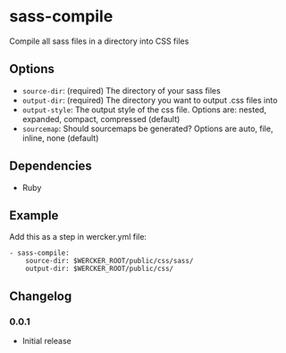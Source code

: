 # sass-compile

Compile all sass files in a directory into CSS files


## Options

* `source-dir`: (required) The directory of your sass files
* `output-dir`: (required) The directory you want to output .css files into
* `output-style`: The output style of the css file. Options are: nested, expanded, compact, compressed (default)
* `sourcemap`: Should sourcemaps be generated? Options are auto, file, inline, none (default)


## Dependencies

* Ruby


## Example

Add this as a step in wercker.yml file:

    - sass-compile:
        source-dir: $WERCKER_ROOT/public/css/sass/
        output-dir: $WERCKER_ROOT/public/css/


## Changelog

### 0.0.1

- Initial release